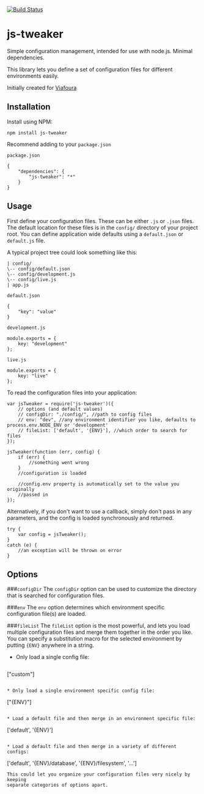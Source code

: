 [![Build Status](https://travis-ci.org/etlgfx/js-tweaker.svg?branch=master)](https://travis-ci.org/etlgfx/js-tweaker)
# js-tweaker
Simple configuration management, intended for use with node.js. Minimal
dependencies.

This library lets you define a set of configuration files for different
environments easily.

Initially created for [Viafoura](https://github.com/viafoura)

## Installation
Install using NPM:

`npm install js-tweaker`

Recommend adding to your `package.json`

`package.json`

    {
        "dependencies": {
            "js-tweaker": "*"
        }
    }

## Usage
First define your configuration files. These can be either `.js` or `.json`
files. The default location for these files is in the `config/` directory of
your project root. You can define application wide defaults using a `default.json` or
`default.js` file.

A typical project tree could look something like this:

    | config/
    \-- config/default.json
    \-- config/development.js
    \-- config/live.js
    | app.js

`default.json`

    {
        "key": "value"
    }

`development.js`

    module.exports = {
        key: "development"
    };

`live.js`

    module.exports = {
        key: "live"
    };

To read the configuration files into your application:

	var jsTweaker = require('js-tweaker')({
        // options (and default values)
        // configDir: "./config/", //path to config files
        // env: "dev", //any environment identifier you like, defaults to process.env.NODE_ENV or 'development'
        // fileList: ['default', '{ENV}'], //which order to search for files
    });

    jsTweaker(function (err, config) {
        if (err) {
            //something went wrong
        }
        //configuration is loaded

        //config.env property is automatically set to the value you originally
        //passed in
    });

Alternatively, if you don't want to use a callback, simply don't pass in any
parameters, and the config is loaded synchronously and returned.

    try {
        var config = jsTweaker();
    }
    catch (e) {
        //an exception will be thrown on error
    }

## Options

###`configDir`
The `configDir` option can be used to customize the directory that is searched
for configuration files.

###`env`
The `env` option determines which environment specific configuration file(s) are
loaded.

###`fileList`
The `fileList` option is the most powerful, and lets you load multiple
configuration files and merge them together in the order you like. You can
specify a substitution macro for the selected environment by putting `{ENV}`
anywhere in a string.

* Only load a single config file:
  ```
["custom"]
  ```

* Only load a single environment specific config file:
  ```
["{ENV}"]
  ```

* Load a default file and then merge in an environment specific file:
  ```
['default', '{ENV}']
  ```

* Load a default file and then merge in a variety of different configs:
  ```
['default', '{ENV}/database', '{ENV}/filesystem', '...']
  ```
  This could let you organize your configuration files very nicely by keeping
  separate categories of options apart.
